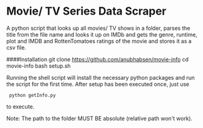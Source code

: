 Movie/ TV Series Data Scraper
=============================

A python script that looks up all movies/ TV shows in a folder, parses the title from the file name and looks it up on IMDb and gets the  genre, runtime, plot and IMDB and RottenTomatoes ratings of the movie and stores it as a csv file.

####Installation
    git clone https://github.com/anubhabsen/movie-info
    cd movie-info
    bash setup.sh
    
Running the shell script will install the necessary python packages and run the script for the first time. After setup has been executed once, just use
     
     python getInfo.py

to execute.

Note: The path to the folder MUST BE absolute (relative path won't work).
